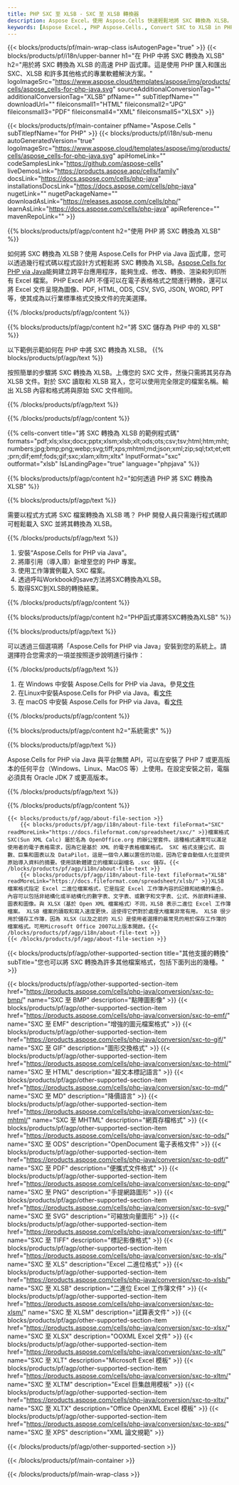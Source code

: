 ```yaml
---
title: PHP SXC 至 XLSB - SXC 至 XLSB 轉換器
description: Aspose Excel。使用 Aspose.Cells 快速輕鬆地將 SXC 轉換為 XLSB。PHP SXC 轉換為 XLSB。PHP 將 SXC 儲存為 07617481。PHP 將 SXC 儲存為 0761741818317481761741818761748181761748183。
keywords: [Aspose Excel., PHP Aspose.Cells., Convert SXC to XLSB in PHP., Save SXC to XLSB using PHP., PHP SXC to XLSB saveformat., SXC to XLSB Converter., PHP Save SXC as XLSB]
---
```

{{< blocks/products/pf/main-wrap-class isAutogenPage="true" >}}
{{< blocks/products/pf/i18n/upper-banner h1="在 PHP 中將 SXC 轉換為 XLSB" h2="用於將 SXC 轉換為 XLSB 的高速 PHP 函式庫。這是使用 PHP 匯入和匯出 SXC、XLSB 和許多其他格式的專業軟體解決方案。" logoImageSrc="https://www.aspose.cloud/templates/aspose/img/products/cells/aspose_cells-for-php-java.svg" sourceAdditionalConversionTag="" additionalConversionTag="XLSB" pfName="" subTitlepfName="" downloadUrl="" fileiconsmall1="HTML" fileiconsmall2="JPG" fileiconsmall3="PDF" fileiconsmall4="XML" fileiconsmall5="XLSX" >}}

{{< blocks/products/pf/main-container pfName="Aspose.Cells " subTitlepfName="for PHP" >}}
{{< blocks/products/pf/i18n/sub-menu autoGeneratedVersion="true" logoImageSrc="https://www.aspose.cloud/templates/aspose/img/products/cells/aspose_cells-for-php-java.svg" apiHomeLink="" codeSamplesLink="https://github.com/aspose-cells" liveDemosLink="https://products.aspose.app/cells/family" docsLink="https://docs.aspose.com/cells/php-java" installationsDocsLink="https://docs.aspose.com/cells/php-java" nugetLink="" nugetPackageName="" downloadAsLink="https://releases.aspose.com/cells/php/" learnAsLink="https://docs.aspose.com/cells/php-java" apiReference="" mavenRepoLink="" >}}


{{% blocks/products/pf/agp/content h2="使用 PHP 將 SXC 轉換為 XLSB" %}}

如何將 SXC 轉換為 XLSB？使用 Aspose.Cells for PHP via Java 函式庫，您可以透過幾行程式碼以程式設計方式輕鬆將 SXC 轉換為 XLSB。[Aspose.Cells for PHP via Java](https://products.aspose.com/cells/php-java/)能夠建立跨平台應用程序，能夠生成、修改、轉換、渲染和列印所有 Excel 檔案。 PHP Excel API 不僅可以在電子表格格式之間進行轉換，還可以將 Excel 文件呈現為圖像、PDF, HTML, ODS, CSV, SVG, JSON, WORD, PPT 等，使其成為以行業標準格式交換文件的完美選擇。
 
{{% /blocks/products/pf/agp/content %}}

{{% blocks/products/pf/agp/content h2="將 SXC 儲存為 PHP 中的 XLSB" %}}

以下範例示範如何在 PHP 中將 SXC 轉換為 XLSB。
{{% blocks/products/pf/agp/text %}}

按照簡單的步驟將 SXC 轉換為 XLSB。上傳您的 SXC 文件，然後只需將其另存為 XLSB 文件。對於 SXC 讀取和 XLSB 寫入，您可以使用完全限定的檔案名稱。輸出 XLSB 內容和格式將與原始 SXC 文件相同。

{{% /blocks/products/pf/agp/text %}}

{{% /blocks/products/pf/agp/content %}}

{{% cells-convert title="將 SXC 轉換為 XLSB 的範例程式碼" formats="pdf;xls;xlsx;docx;pptx;xlsm;xlsb;xlt;ods;ots;csv;tsv;html;htm;mht;numbers;jpg;bmp;png;webp;svg;tiff;xps;mhtml;md;json;xml;zip;sql;txt;et;ett;prn;dif;emf;fods;gif;sxc;xlam;xltm;xltx" InputFormat="sxc" outformat="xlsb" IsLandingPage="true" language="phpjava" %}}

{{% blocks/products/pf/agp/content h2="如何透過 PHP 將 SXC 轉換為 XLSB" %}}

{{% blocks/products/pf/agp/text %}}

需要以程式方式將 SXC 檔案轉換為 XLSB 嗎？ PHP 開發人員只需幾行程式碼即可輕鬆載入 SXC 並將其轉換為 XLSB。

{{% /blocks/products/pf/agp/text %}}

1. 安裝“Aspose.Cells for PHP via Java”。
1. 將庫引用（導入庫）新增至您的 PHP 專案。
1. 使用工作簿實例載入 SXC 檔案。
1. 透過呼叫Workbook的save方法將SXC轉換為XLSB。
1. 取得SXC到XLSB的轉換結果。

{{% /blocks/products/pf/agp/content %}}

{{% blocks/products/pf/agp/content h2="PHP函式庫將SXC轉換為XLSB" %}}

{{% blocks/products/pf/agp/text %}}

可以透過三個選項將「Aspose.Cells for PHP via Java」安裝到您的系統上。請選擇符合您需求的一項並按照逐步說明進行操作：

{{% /blocks/products/pf/agp/text %}}

1. 在 Windows 中安裝 Aspose.Cells for PHP via Java。參見[文件](https://docs.aspose.com/cells/php-java/setup-and-installation-guidelines/#windows)
1. 在Linux中安裝Aspose.Cells for PHP via Java。看[文件](https://docs.aspose.com/cells/php-java/setup-and-installation-guidelines/#linux)
1. 在 macOS 中安裝 Aspose.Cells for PHP via Java。看[文件](https://docs.aspose.com/cells/php-java/setup-and-installation-guidelines/#mac)

{{% /blocks/products/pf/agp/content %}}

{{% blocks/products/pf/agp/content h2="系統需求" %}}

{{% blocks/products/pf/agp/text %}}

Aspose.Cells for PHP via Java 與平台無關 API，可以在安裝了 PHP 7 或更高版本的任何平台（Windows、Linux、MacOS 等）上使用。在設定安裝之前，電腦必須具有 Oracle JDK 7 或更高版本。
 
{{% /blocks/products/pf/agp/text %}}


{{% /blocks/products/pf/agp/content %}}

<!-- aboutfile Starts -->
    {{< blocks/products/pf/agp/about-file-section >}}
        {{< blocks/products/pf/agp/i18n/about-file-text fileFormat="SXC" readMoreLink="https://docs.fileformat.com/spreadsheet/sxc/" >}}檔案格式 SXC(Sun XML Calc) 屬於名為 OpenOffice.org 的辦公室套件。這種格式通常可以滿足使用者的電子表格需求，因為它是基於 XML 的電子表格檔案格式。 SXC 格式支援公式、函數、巨集和圖表以及 DataPilot，這是一個令人難以置信的功能，因為它會自動個人化並提供原始導入資料的摘要。使用該軟體建立的檔案以副檔名 .sxc 儲存。{{< /blocks/products/pf/agp/i18n/about-file-text >}}
        {{< blocks/products/pf/agp/i18n/about-file-text fileFormat="XLSB" readMoreLink="https://docs.fileformat.com/spreadsheet/xlsb/" >}}XLSB 檔案格式指定 Excel 二進位檔案格式，它是指定 Excel 工作簿內容的記錄和結構的集合。內容可以包括非結構化或半結構化的數字表、文字表、或數字和文字表、公式、外部資料連接、圖表和圖像。與 XLSX（基於 Open XML 檔案格式）不同，XLSB 表示二進位 Excel 工作簿檔案。 XLSB 檔案的讀取和寫入速度更快，這使得它們對於處理大檔案非常有用。 XLSB 很少用於儲存工作簿，因為 XLSX（以及之前的 XLS）是使用者選擇的最常見的用於保存工作簿的檔案格式。可用Microsoft Office 2007以上版本開啟。{{< /blocks/products/pf/agp/i18n/about-file-text >}}
    {{< /blocks/products/pf/agp/about-file-section >}}
<!-- aboutfile Ends -->

{{< blocks/products/pf/agp/other-supported-section title="其他支援的轉換" subTitle="您也可以將 SXC 轉換為許多其他檔案格式，包括下面列出的幾種。" >}}

{{< blocks/products/pf/agp/other-supported-section-item href="https://products.aspose.com/cells/php-java/conversion/sxc-to-bmp/" name="SXC 至 BMP" description="點陣圖影像" >}}
{{< blocks/products/pf/agp/other-supported-section-item href="https://products.aspose.com/cells/php-java/conversion/sxc-to-emf/" name="SXC 至 EMF" description="增強的圖元檔案格式" >}}
{{< blocks/products/pf/agp/other-supported-section-item href="https://products.aspose.com/cells/php-java/conversion/sxc-to-gif/" name="SXC 至 GIF" description="圖形交換格式" >}}
{{< blocks/products/pf/agp/other-supported-section-item href="https://products.aspose.com/cells/php-java/conversion/sxc-to-html/" name="SXC 至 HTML" description="超文本標記語言" >}}
{{< blocks/products/pf/agp/other-supported-section-item href="https://products.aspose.com/cells/php-java/conversion/sxc-to-md/" name="SXC 至 MD" description="降價語言" >}}
{{< blocks/products/pf/agp/other-supported-section-item href="https://products.aspose.com/cells/php-java/conversion/sxc-to-mhtml/" name="SXC 至 MHTML" description="網頁存檔格式" >}}
{{< blocks/products/pf/agp/other-supported-section-item href="https://products.aspose.com/cells/php-java/conversion/sxc-to-ods/" name="SXC 至 ODS" description="OpenDocument 電子表格文件" >}}
{{< blocks/products/pf/agp/other-supported-section-item href="https://products.aspose.com/cells/php-java/conversion/sxc-to-pdf/" name="SXC 至 PDF" description="便攜式文件格式" >}}
{{< blocks/products/pf/agp/other-supported-section-item href="https://products.aspose.com/cells/php-java/conversion/sxc-to-png/" name="SXC 至 PNG" description="手提網路圖形" >}}
{{< blocks/products/pf/agp/other-supported-section-item href="https://products.aspose.com/cells/php-java/conversion/sxc-to-svg/" name="SXC 至 SVG" description="可縮放向量圖形" >}}
{{< blocks/products/pf/agp/other-supported-section-item href="https://products.aspose.com/cells/php-java/conversion/sxc-to-tiff/" name="SXC 至 TIFF" description="標記影像格式" >}}
{{< blocks/products/pf/agp/other-supported-section-item href="https://products.aspose.com/cells/php-java/conversion/sxc-to-xls/" name="SXC 至 XLS" description="Excel 二進位格式" >}}
{{< blocks/products/pf/agp/other-supported-section-item href="https://products.aspose.com/cells/php-java/conversion/sxc-to-xlsb/" name="SXC 至 XLSB" description="二進位 Excel 工作簿文件" >}}
{{< blocks/products/pf/agp/other-supported-section-item href="https://products.aspose.com/cells/php-java/conversion/sxc-to-xlsm/" name="SXC 至 XLSM" description="試算表文件" >}}
{{< blocks/products/pf/agp/other-supported-section-item href="https://products.aspose.com/cells/php-java/conversion/sxc-to-xlsx/" name="SXC 至 XLSX" description="OOXML Excel 文件" >}}
{{< blocks/products/pf/agp/other-supported-section-item href="https://products.aspose.com/cells/php-java/conversion/sxc-to-xlt/" name="SXC 至 XLT" description="Microsoft Excel 模板" >}}
{{< blocks/products/pf/agp/other-supported-section-item href="https://products.aspose.com/cells/php-java/conversion/sxc-to-xltm/" name="SXC 至 XLTM" description="Excel 巨集啟用模板" >}}
{{< blocks/products/pf/agp/other-supported-section-item href="https://products.aspose.com/cells/php-java/conversion/sxc-to-xltx/" name="SXC 至 XLTX" description="Office OpenXML Excel 模板" >}}
{{< blocks/products/pf/agp/other-supported-section-item href="https://products.aspose.com/cells/php-java/conversion/sxc-to-xps/" name="SXC 至 XPS" description="XML 論文規範" >}}

{{< /blocks/products/pf/agp/other-supported-section >}}

{{< /blocks/products/pf/main-container >}}
    
{{< /blocks/products/pf/main-wrap-class >}}
